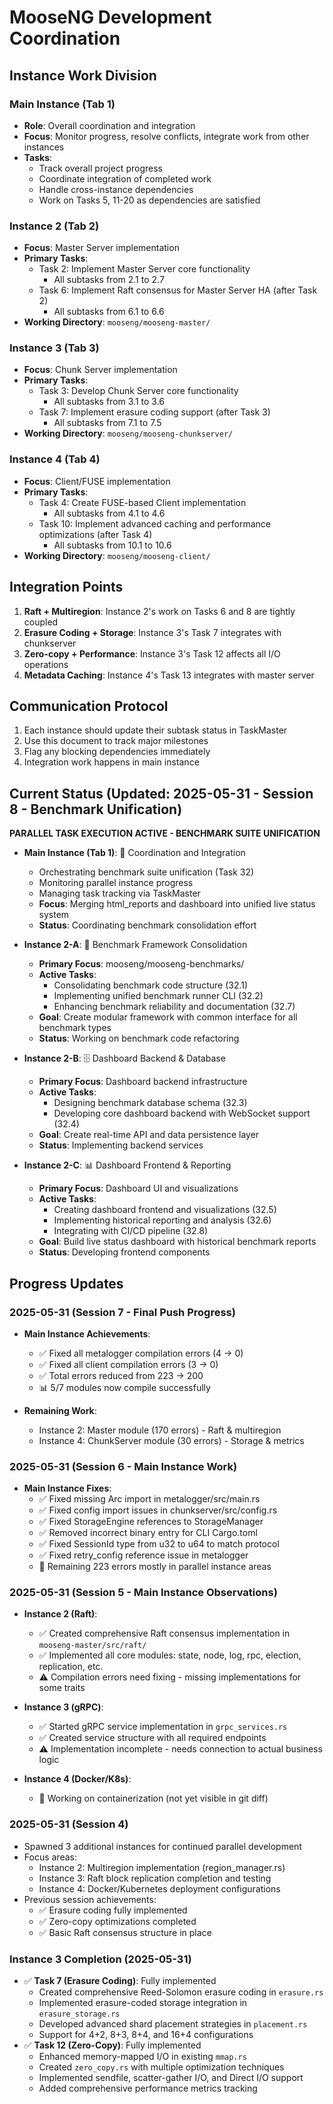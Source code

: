 # MooseNG Development Coordination

## Instance Work Division

### Main Instance (Tab 1)
- **Role**: Overall coordination and integration
- **Focus**: Monitor progress, resolve conflicts, integrate work from other instances
- **Tasks**: 
  - Track overall project progress
  - Coordinate integration of completed work
  - Handle cross-instance dependencies
  - Work on Tasks 5, 11-20 as dependencies are satisfied

### Instance 2 (Tab 2)
- **Focus**: Master Server implementation
- **Primary Tasks**:
  - Task 2: Implement Master Server core functionality
    - All subtasks from 2.1 to 2.7
  - Task 6: Implement Raft consensus for Master Server HA (after Task 2)
    - All subtasks from 6.1 to 6.6
- **Working Directory**: `mooseng/mooseng-master/`

### Instance 3 (Tab 3)
- **Focus**: Chunk Server implementation
- **Primary Tasks**:
  - Task 3: Develop Chunk Server core functionality
    - All subtasks from 3.1 to 3.6
  - Task 7: Implement erasure coding support (after Task 3)
    - All subtasks from 7.1 to 7.5
- **Working Directory**: `mooseng/mooseng-chunkserver/`

### Instance 4 (Tab 4)
- **Focus**: Client/FUSE implementation
- **Primary Tasks**:
  - Task 4: Create FUSE-based Client implementation
    - All subtasks from 4.1 to 4.6
  - Task 10: Implement advanced caching and performance optimizations (after Task 4)
    - All subtasks from 10.1 to 10.6
- **Working Directory**: `mooseng/mooseng-client/`

## Integration Points

1. **Raft + Multiregion**: Instance 2's work on Tasks 6 and 8 are tightly coupled
2. **Erasure Coding + Storage**: Instance 3's Task 7 integrates with chunkserver
3. **Zero-copy + Performance**: Instance 3's Task 12 affects all I/O operations
4. **Metadata Caching**: Instance 4's Task 13 integrates with master server

## Communication Protocol

1. Each instance should update their subtask status in TaskMaster
2. Use this document to track major milestones
3. Flag any blocking dependencies immediately
4. Integration work happens in main instance

## Current Status (Updated: 2025-05-31 - Session 8 - Benchmark Unification)

**PARALLEL TASK EXECUTION ACTIVE - BENCHMARK SUITE UNIFICATION**

- **Main Instance (Tab 1)**: 🎯 Coordination and Integration
  - Orchestrating benchmark suite unification (Task 32)
  - Monitoring parallel instance progress
  - Managing task tracking via TaskMaster
  - **Focus**: Merging html_reports and dashboard into unified live status system
  - **Status**: Coordinating benchmark consolidation effort

- **Instance 2-A**: 🔧 Benchmark Framework Consolidation
  - **Primary Focus**: mooseng/mooseng-benchmarks/
  - **Active Tasks**: 
    - Consolidating benchmark code structure (32.1)
    - Implementing unified benchmark runner CLI (32.2)
    - Enhancing benchmark reliability and documentation (32.7)
  - **Goal**: Create modular framework with common interface for all benchmark types
  - **Status**: Working on benchmark code refactoring

- **Instance 2-B**: 🗄️ Dashboard Backend & Database
  - **Primary Focus**: Dashboard backend infrastructure
  - **Active Tasks**:
    - Designing benchmark database schema (32.3)
    - Developing core dashboard backend with WebSocket support (32.4)
  - **Goal**: Create real-time API and data persistence layer
  - **Status**: Implementing backend services

- **Instance 2-C**: 📊 Dashboard Frontend & Reporting
  - **Primary Focus**: Dashboard UI and visualizations
  - **Active Tasks**:
    - Creating dashboard frontend and visualizations (32.5)
    - Implementing historical reporting and analysis (32.6)
    - Integrating with CI/CD pipeline (32.8)
  - **Goal**: Build live status dashboard with historical benchmark reports
  - **Status**: Developing frontend components

## Progress Updates

### 2025-05-31 (Session 7 - Final Push Progress)
- **Main Instance Achievements**:
  - ✅ Fixed all metalogger compilation errors (4 → 0)
  - ✅ Fixed all client compilation errors (3 → 0) 
  - ✅ Total errors reduced from 223 → 200
  - 📊 5/7 modules now compile successfully
  
- **Remaining Work**:
  - Instance 2: Master module (170 errors) - Raft & multiregion
  - Instance 4: ChunkServer module (30 errors) - Storage & metrics
  
### 2025-05-31 (Session 6 - Main Instance Work)
- **Main Instance Fixes**:
  - ✅ Fixed missing Arc import in metalogger/src/main.rs
  - ✅ Fixed config import issues in chunkserver/src/config.rs  
  - ✅ Fixed StorageEngine references to StorageManager
  - ✅ Removed incorrect binary entry for CLI Cargo.toml
  - ✅ Fixed SessionId type from u32 to u64 to match protocol
  - ✅ Fixed retry_config reference issue in metalogger
  - 🔧 Remaining 223 errors mostly in parallel instance areas

### 2025-05-31 (Session 5 - Main Instance Observations)
- **Instance 2 (Raft)**: 
  - ✅ Created comprehensive Raft consensus implementation in `mooseng-master/src/raft/`
  - ✅ Implemented all core modules: state, node, log, rpc, election, replication, etc.
  - ⚠️ Compilation errors need fixing - missing implementations for some traits
  
- **Instance 3 (gRPC)**: 
  - ✅ Started gRPC service implementation in `grpc_services.rs`
  - ✅ Created service structure with all required endpoints
  - ⚠️ Implementation incomplete - needs connection to actual business logic
  
- **Instance 4 (Docker/K8s)**: 
  - 🔧 Working on containerization (not yet visible in git diff)

### 2025-05-31 (Session 4)
- Spawned 3 additional instances for continued parallel development
- Focus areas:
  - Instance 2: Multiregion implementation (region_manager.rs)
  - Instance 3: Raft block replication completion and testing
  - Instance 4: Docker/Kubernetes deployment configurations
- Previous session achievements:
  - ✅ Erasure coding fully implemented
  - ✅ Zero-copy optimizations completed
  - ✅ Basic Raft consensus structure in place

### Instance 3 Completion (2025-05-31)
- ✅ **Task 7 (Erasure Coding)**: Fully implemented
  - Created comprehensive Reed-Solomon erasure coding in `erasure.rs`
  - Implemented erasure-coded storage integration in `erasure_storage.rs`
  - Developed advanced shard placement strategies in `placement.rs`
  - Support for 4+2, 8+3, 8+4, and 16+4 configurations
- ✅ **Task 12 (Zero-Copy)**: Fully implemented
  - Enhanced memory-mapped I/O in existing `mmap.rs`
  - Created `zero_copy.rs` with multiple optimization techniques
  - Implemented sendfile, scatter-gather I/O, and Direct I/O support
  - Added comprehensive performance metrics tracking